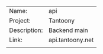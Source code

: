 |||
|-|-|
| Name:             | api
| Project:          | Tantoony
| Description:      | Backend main           
| Link:             | api.tantoony.net
|||
